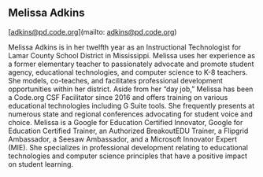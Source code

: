 ## Melissa Adkins

[adkins@pd.code.org](mailto: adkins@pd.code.org)

Melissa Adkins is in her twelfth year as an Instructional Technologist for Lamar County School District in Mississippi. Melissa uses her experience as a former elementary teacher to passionately advocate and promote student agency, educational technologies, and computer science to K-8 teachers. She models, co-teaches, and facilitates professional development opportunities within her district. Aside from her “day job,” Melissa has been a Code.org CSF Facilitator since 2016 and offers training on various educational technologies including G Suite tools. She frequently presents at numerous state and regional conferences advocating for student voice and choice. Melissa is a Google for Education Certified Innovator, Google for Education Certified Trainer, an Authorized BreakoutEDU Trainer, a Flipgrid Ambassador, a Seesaw Ambassador, and a Microsoft Innovator Expert (MIE). She specializes in professional development relating to educational technologies and computer science principles that have a positive impact on student learning.
